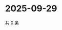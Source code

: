 # 2025-09-29

共 0 条

<!-- BEGIN ZHIHUVIDEO -->
<!-- 最后更新时间 Mon Sep 29 2025 03:07:33 GMT+0800 (China Standard Time) -->

<!-- END ZHIHUVIDEO -->
